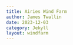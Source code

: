 ```yaml
---
title: Airies Wind Farm
author: James Twallin
date: 2023-12-03
category: Jekyll
layout: windfarm
---
```

